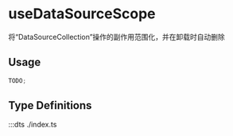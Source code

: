 # useDataSourceScope

将“DataSourceCollection”操作的副作用范围化，并在卸载时自动删除

## Usage

<!-- :::demo src="./demo.vue"
::: -->

```ts
TODO;
```

## Type Definitions

:::dts ./index.ts
